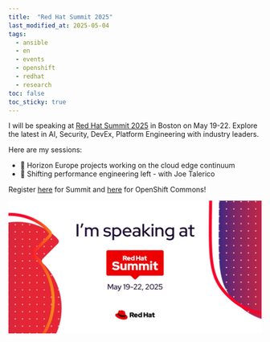 ```yaml
---
title:  "Red Hat Summit 2025"
last_modified_at: 2025-05-04
tags:
  - ansible
  - en
  - events
  - openshift
  - redhat
  - research
toc: false
toc_sticky: true
---
```


I will be speaking at [Red Hat Summit 2025](https://www.redhat.com/en/summit) in Boston on May 19-22. Explore the latest in AI, Security, DevEx, Platform Engineering with industry leaders.

Here are my sessions:

 - 🧠 Horizon Europe projects working on the cloud edge continuum
 - 🔧 Shifting performance engineering left - with Joe Talerico

Register [here](https://www.redhat.com/en/summit) for Summit and [here](https://commons.openshift.org/gatherings/summit-25-may-19/) for OpenShift Commons!

![](/assets/images/posts/2025-05-04-rh-summit25.jpg)
